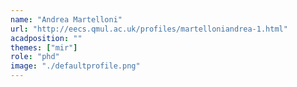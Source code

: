 ```yaml
---
name: "Andrea Martelloni"
url: "http://eecs.qmul.ac.uk/profiles/martelloniandrea-1.html"
acadposition: ""
themes: ["mir"]
role: "phd"
image: "./defaultprofile.png"
---
```

